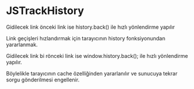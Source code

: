 # JSTrackHistory
Gidilecek link önceki link ise history.back() ile hızlı yönlendirme yapılır


Link geçişleri hızlandırmak için tarayıcının history fonksiyonundan yararlanmak.

Gidilecek link bi rönceki link ise window.history.back(); ile hızlı yönlendirme yapılır. 

Böylelikle tarayıcının cache özelliğinden yararlanılır ve sunucuya tekrar sorgu gönderilmesi engellenir.
